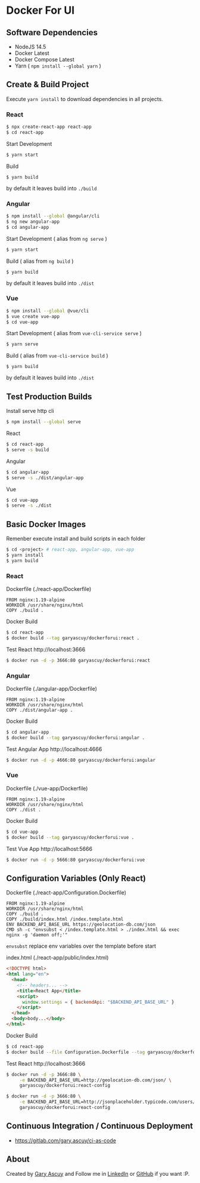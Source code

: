 # Docker For UI

## Software Dependencies 

- NodeJS 14.5
- Docker Latest
- Docker Compose Latest
- Yarn ( `npm install --global yarn` )

## Create & Build Project 

Execute `yarn install` to download dependencies in all projects.

### React

```sh
$ npx create-react-app react-app
$ cd react-app
```

Start Development
```sh
$ yarn start
```

Build
```
$ yarn build
```

by default it leaves build into `./build`

### Angular 

```sh
$ npm install --global @angular/cli
$ ng new angular-app
$ cd angular-app
```

Start Development ( alias from `ng serve` )
```sh
$ yarn start
```

Build ( alias from `ng build` )
```
$ yarn build
```

by default it leaves build into `./dist`

### Vue
```sh
$ npm install --global @vue/cli
$ vue create vue-app
$ cd vue-app
```

Start Development ( alias from `vue-cli-service serve` )
```sh
$ yarn serve
```

Build ( alias from `vue-cli-service build` )
```
$ yarn build
```

by default it leaves build into `./dist`

## Test Production Builds 

Install serve http cli
```sh
$ npm install --global serve
```

React 
```sh
$ cd react-app
$ serve -s build       
```

Angular
```sh
$ cd angular-app
$ serve -s ./dist/angular-app
```

Vue
```sh
$ cd vue-app
$ serve -s ./dist
```

## Basic Docker Images 

Remenber execute install and build scripts in each folder
```sh
$ cd <project> # react-app, angular-app, vue-app
$ yarn install
$ yarn build
```

### React

Dockerfile (./react-app/Dockerfile)
```
FROM nginx:1.19-alpine
WORKDIR /usr/share/nginx/html
COPY ./build .
```

Docker Build
```sh
$ cd react-app
$ docker build --tag garyascuy/dockerforui:react .
```

Test React http://localhost:3666
```sh
$ docker run -d -p 3666:80 garyascuy/dockerforui:react
```

### Angular

Dockerfile (./angular-app/Dockerfile)
```
FROM nginx:1.19-alpine
WORKDIR /usr/share/nginx/html
COPY ./dist/angular-app .
```

Docker Build
```sh
$ cd angular-app
$ docker build --tag garyascuy/dockerforui:angular .
```

Test Angular App http://localhost:4666
```sh
$ docker run -d -p 4666:80 garyascuy/dockerforui:angular
```

### Vue

Dockerfile (./vue-app/Dockerfile)
```
FROM nginx:1.19-alpine
WORKDIR /usr/share/nginx/html
COPY ./dist .
```

Docker Build
```sh
$ cd vue-app
$ docker build --tag garyascuy/dockerforui:vue .
```

Test Vue App http://localhost:5666
```sh
$ docker run -d -p 5666:80 garyascuy/dockerforui:vue
```

## Configuration Variables (Only React)

Dockerfile (./react-app/Configuration.Dockerfile)
```
FROM nginx:1.19-alpine
WORKDIR /usr/share/nginx/html
COPY ./build .
COPY ./build/index.html /index.template.html
ENV BACKEND_API_BASE_URL https://geolocation-db.com/json
CMD sh -c "envsubst < /index.template.html > ./index.html && exec nginx -g 'daemon off;'"
```

`envsubst` replace env variables over the template before start

index.html (./react-app/public/index.html)
```html
<!DOCTYPE html>
<html lang="en">
  <head>
    <!-- headers... -->
    <title>React App</title>
    <script>
      window.settings = { backendApi: "$BACKEND_API_BASE_URL" }
    </script>
  </head>
  <body>body...</body>
</html>
```

Docker Build
```sh
$ cd react-app
$ docker build --file Configuration.Dockerfile --tag garyascuy/dockerforui:react-config .
```

Test React http://localhost:3666
```sh
$ docker run -d -p 3666:80 \
     -e BACKEND_API_BASE_URL=http://geolocation-db.com/json/ \
     garyascuy/dockerforui:react-config
```

```sh
$ docker run -d -p 3666:80 \
     -e BACKEND_API_BASE_URL=http://jsonplaceholder.typicode.com/users/1 \
     garyascuy/dockerforui:react-config
```

## Continuous Integration / Continuous Deployment

- https://gitlab.com/gary.ascuy/ci-as-code

## About

Created by [Gary Ascuy][garyascuygithub] and Follow me in [LinkedIn][garyascuylinkedin] or [GitHub][garyascuygithub] if you want :P.

[garyascuygithub]: https://github.com/gary-ascuy
[garyascuylinkedin]: https://www.linkedin.com/in/gary-ascuy-6619bbb9/
